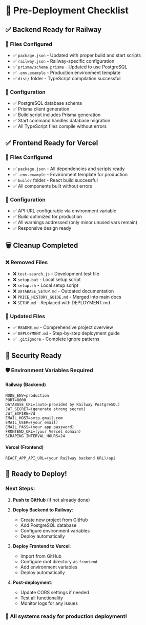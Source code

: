 # 🚀 Pre-Deployment Checklist

## ✅ Backend Ready for Railway

### 📁 Files Configured
- ✅ `package.json` - Updated with proper build and start scripts
- ✅ `railway.json` - Railway-specific configuration
- ✅ `prisma/schema.prisma` - Updated to use PostgreSQL
- ✅ `.env.example` - Production environment template
- ✅ `dist/` folder - TypeScript compilation successful

### 🔧 Configuration
- ✅ PostgreSQL database schema
- ✅ Prisma client generation
- ✅ Build script includes Prisma generation
- ✅ Start command handles database migration
- ✅ All TypeScript files compile without errors

## ✅ Frontend Ready for Vercel

### 📁 Files Configured
- ✅ `package.json` - All dependencies and scripts ready
- ✅ `.env.example` - Environment template for production
- ✅ `build/` folder - React build successful
- ✅ All components built without errors

### 🔧 Configuration
- ✅ API URL configurable via environment variable
- ✅ Build optimized for production
- ✅ All warnings addressed (only minor unused vars remain)
- ✅ Responsive design ready

## 🗑️ Cleanup Completed

### ❌ Removed Files
- ❌ `test-search.js` - Development test file
- ❌ `setup.bat` - Local setup script
- ❌ `setup.sh` - Local setup script
- ❌ `DATABASE_SETUP.md` - Outdated documentation
- ❌ `PRICE_HISTORY_GUIDE.md` - Merged into main docs
- ❌ `SETUP.md` - Replaced with DEPLOYMENT.md

### 📝 Updated Files
- ✅ `README.md` - Comprehensive project overview
- ✅ `DEPLOYMENT.md` - Step-by-step deployment guide
- ✅ `.gitignore` - Complete ignore patterns

## 🔐 Security Ready

### 🛡️ Environment Variables Required

#### Railway (Backend)
```
NODE_ENV=production
PORT=8000
DATABASE_URL=(auto-provided by Railway PostgreSQL)
JWT_SECRET=(generate strong secret)
JWT_EXPIRE=7d
EMAIL_HOST=smtp.gmail.com
EMAIL_USER=(your email)
EMAIL_PASS=(your app password)
FRONTEND_URL=(your Vercel domain)
SCRAPING_INTERVAL_HOURS=24
```

#### Vercel (Frontend)
```
REACT_APP_API_URL=(your Railway backend URL)/api
```

## 🚀 Ready to Deploy!

### Next Steps:
1. **Push to GitHub** (if not already done)
2. **Deploy Backend to Railway**:
   - Create new project from GitHub
   - Add PostgreSQL database
   - Configure environment variables
   - Deploy automatically

3. **Deploy Frontend to Vercel**:
   - Import from GitHub
   - Configure root directory as `frontend`
   - Add environment variables
   - Deploy automatically

4. **Post-deployment**:
   - Update CORS settings if needed
   - Test all functionality
   - Monitor logs for any issues

### 🎉 All systems ready for production deployment!
